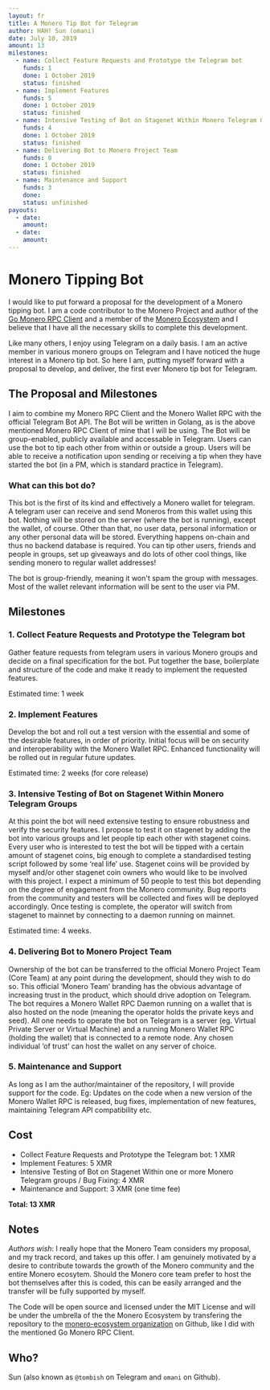 ```yaml
---
layout: fr
title: A Monero Tip Bot for Telegram
author: HAH! Sun (omani)
date: July 10, 2019
amount: 13
milestones:
  - name: Collect Feature Requests and Prototype the Telegram bot
    funds: 1
    done: 1 October 2019
    status: finished
  - name: Implement Features
    funds: 5
    done: 1 October 2019
    status: finished
  - name: Intensive Testing of Bot on Stagenet Within Monero Telegram Groups / Bug Fixing
    funds: 4
    done: 1 October 2019
    status: finished
  - name: Delivering Bot to Monero Project Team
    funds: 0
    done: 1 October 2019
    status: finished
  - name: Maintenance and Support
    funds: 3
    done:
    status: unfinished
payouts:
  - date:
    amount:
  - date:
    amount:
---
```


# Monero Tipping Bot

I would like to put forward a proposal for the development of a Monero tipping bot. I am a code contributor to the Monero Project and author of the [Go Monero RPC Client](https://github.com/monero-ecosystem/go-monero-rpc-client) and a member of the [Monero Ecosystem](https://moneroecosystem.org/) and I believe that I have all the necessary skills to complete this development.

Like many others, I enjoy using Telegram on a daily basis. I am an active member in various monero groups on Telegram and I have noticed the huge interest in a Monero tip bot. So here I am, putting myself forward with a proposal to develop, and deliver, the first ever Monero tip bot for Telegram.

## The Proposal and Milestones
I aim to combine my Monero RPC Client and the Monero Wallet RPC with the official Telegram Bot API.
The Bot will be written in Golang, as is the above mentioned Monero RPC Client of mine that I will be using.
The Bot will be group-enabled, publicly available and accessable in Telegram. Users can use the bot to tip each other from within or outside a group. Users will be able to receive a notification upon sending or receiving a tip when they have started the bot (in a PM, which is standard practice in Telegram). 

### What can this bot do?
This bot is the first of its kind and effectively a Monero wallet for telegram. A telegram user can receive and send Moneros from this wallet using this bot.
Nothing will be stored on the server (where the bot is running), except the wallet, of course. Other than that, no user data, personal information or any other personal data will be stored. Everything happens on-chain and thus no backend database is required. You can tip other users, friends and people in groups, set up giveaways and do lots of other cool things, like sending monero to regular wallet addresses!

The bot is group-friendly, meaning it won't spam the group with messages. Most of the wallet relevant information will be sent to the user via PM.

## Milestones
### 1. Collect Feature Requests and Prototype the Telegram bot
Gather feature requests from telegram users in various Monero groups and decide on a final specification for the bot. Put together the base, boilerplate and structure of the code and make it ready to implement the requested features.

Estimated time: 1 week

### 2. Implement Features
Develop the bot and roll out a test version with the essential and some of the desirable features, in order of priority. Initial focus will be on security and interoperability with the Monero Wallet RPC. Enhanced functionality will be rolled out in regular future updates.

Estimated time: 2 weeks (for core release)

### 3. Intensive Testing of Bot on Stagenet Within Monero Telegram Groups
At this point the bot will need extensive testing to ensure robustness and verify the security features. I propose to test it on stagenet by adding the bot into various groups and let people tip each other with stagenet coins. Every user who is interested to test the bot will be tipped with a certain amount of stagenet coins, big enough to complete a standardised testing script followed by some ‘real life’ use. Stagenet coins will be provided by myself and/or other stagenet coin owners who would like to be involved with this project. I expect a minimum of 50 people to test this bot depending on the degree of engagement from the Monero community. Bug reports from the community and testers will be collected and fixes will be deployed accordingly. Once testing is complete, the operator will switch from stagenet to mainnet by connecting to a daemon running on mainnet.

Estimated time: 4 weeks.

### 4. Delivering Bot to Monero Project Team
Ownership of the bot can be transferred to the official Monero Project Team (Core Team) at any point during the development, should they wish to do so. This official ‘Monero Team’ branding has the obvious advantage of increasing trust in the product, which should drive adoption on Telegram. The bot requires a Monero Wallet RPC Daemon running on a wallet that is also hosted on the node (meaning the operator holds the private keys and seed). All one needs to operate the bot on Telegram is a server (eg. Virtual Private Server or Virtual Machine) and a running Monero Wallet RPC (holding the wallet) that is connected to a remote node. Any chosen individual ‘of trust’ can host the wallet on any server of choice.
  
### 5. Maintenance and Support
As long as I am the author/maintainer of the repository, I will provide support for the code. Eg: Updates on the code when a new version of the Monero Wallet RPC is released, bug fixes, implementation of new features, maintaining Telegram API compatibility etc.

## Cost
* Collect Feature Requests and Prototype the Telegram bot: 1 XMR
* Implement Features: 5 XMR
* Intensive Testing of Bot on Stagenet Within one or more Monero Telegram groups / Bug Fixing: 4 XMR
* Maintenance and Support: 3 XMR (one time fee) 

__Total: 13 XMR__

## Notes
*Authors wish*: I really hope that the Monero Team considers my proposal, and my track record, and takes up this offer. I am genuinely motivated by a desire to contribute towards the growth of the Monero community and the entire Monero ecosytem. 
Should the Monero core team prefer to host the bot themselves after this is coded, this can be easily arranged and the transfer will be fully supported by myself.

The Code will be open source and licensed under the MIT License and will be under the umbrella of the the Monero Ecosystem by transfering the repository to the [monero-ecosystem organization](https://github.com/monero-ecosystem) on Github, like I did with the mentioned Go Monero RPC Client.

## Who?
Sun (also known as `@tombish` on Telegram and `omani` on Github).
